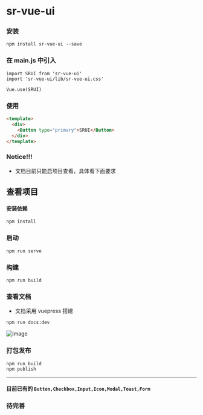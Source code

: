 # sr-vue-ui

### 安装 
```
npm install sr-vue-ui --save
```
### 在 main.js 中引入
```
import SRUI from 'sr-vue-ui'
import 'sr-vue-ui/lib/sr-vue-ui.css'

Vue.use(SRUI)
```
### 使用
```html
<template>
  <div>
    <Button type="primary">SRUI</Button>
  </div>
</template>
```

### Notice!!!
- 文档目前只能启项目查看，具体看下面要求

## 查看项目
#### 安装依赖
```
npm install
```

### 启动
```
npm run serve
```

### 构建
```
npm run build
```

### 查看文档
- 文档采用 vuepress 搭建
```
npm run docs:dev
```
![image](https://wrs970808-image.oss-cn-beijing.aliyuncs.com/jcy/vuepressdocs.png)
### 打包发布
```
npm run build
npm publish
```
---

#### 目前已有的 `Button,Checkbox,Input,Icon,Modal,Toast,Form`
### 待完善